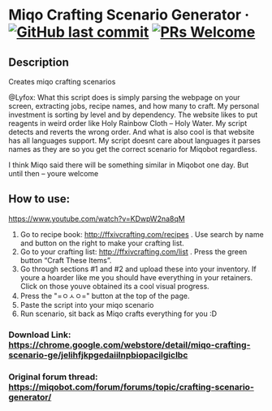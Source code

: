 # Miqo Crafting Scenario Generator &middot; [![GitHub last commit](https://img.shields.io/github/last-commit/davidc4747/Miqo-Crafting-Scenario-Generator.svg)](https://github.com/davidc4747/Miqo-Crafting-Scenario-Generator) [![PRs Welcome](https://img.shields.io/badge/PRs-welcome-brightgreen.svg)](https://github.com/davidc4747/Miqo-Crafting-Scenario-Generator/pulls)

## Description

Creates miqo crafting scenarios

@Lyfox: What this script does is simply parsing the webpage on your screen, extracting jobs, recipe names, and how many to craft. My personal investment is sorting by level and by dependency. The website likes to put reagents in weird order like Holy Rainbow Cloth – Holy Water. My script detects and reverts the wrong order.
And what is also cool is that website has all languages support. My script doesnt care about languages it parses names as they are so you get the correct scenario for Miqobot regardless.

I think Miqo said there will be something similar in Miqobot one day. But until then – youre welcome

## How to use:

https://www.youtube.com/watch?v=KDwpW2na8qM

1. Go to recipe book: http://ffxivcrafting.com/recipes . Use search by name and button on the right to make your crafting list.
2. Go to your crafting list: http://ffxivcrafting.com/list . Press the green button “Craft These Items”.
3. Go through sections #1 and #2 and upload these into your inventory. If youre a hoarder like me you should have everything in your retainers. Click on those youve obtained its a cool visual progress.
4. Press the "=ㅇㅅㅇ=" button at the top of the page.
5. Paste the script into your miqo scenario
6. Run scenario, sit back as Miqo crafts everything for you :D

### Download Link: https://chrome.google.com/webstore/detail/miqo-crafting-scenario-ge/jelihfjkpgedaiilnpbiopacilgiclbc

### Original forum thread: https://miqobot.com/forum/forums/topic/crafting-scenario-generator/
